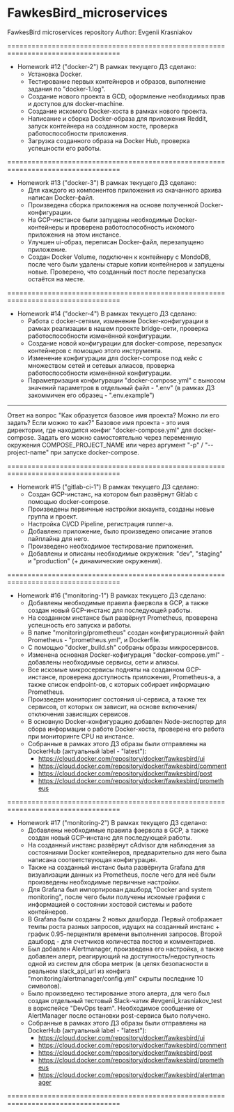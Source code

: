 # FawkesBird_microservices
FawkesBird microservices repository
Author: Evgenii Krasniakov

==================================================================================

- Homework #12 ("docker-2")
В рамках текущего ДЗ сделано:
    * Установка Docker.
    * Тестирование первых контейнеров и образов, выполнение задания по "docker-1.log".
    * Создание нового проекта в GCD, оформление необходимых прав и доступов для
docker-machine.
    * Создание искомого Docker-хоста в рамках нового проекта.
    * Написание и сборка Docker-образа для приложения Reddit, запуск контейнера
на созданном хосте, проверка работоспособности приложения.
    * Загрузка созданного образа на Docker Hub, проверка успешности его работы.

==================================================================================

- Homework #13 ("docker-3")
В рамках текущего ДЗ сделано:
    * Для каждого из компонентов приложения из скачанного архива написан Docker-файл.
    * Произведена сборка приложения на основе полученной Docker-конфигурации.
    * На GCP-инстансе были запущены необходимые Docker-контейнеры и проверена
работоспособность искомого приложения на этом инстансе.
    * Улучшен ui-образ, переписан Docker-файл, перезапущено приложение.
    * Создан Docker Volume, подключен к контейнеру с MondoDB, после чего были удалены
старые копии контейнеров и запущены новые. Проверено, что созданный пост после перезапуска
остаётся на месте.

==================================================================================

- Homework #14 ("docker-4")
В рамках текущего ДЗ сделано:
    * Работа с docker-сетями, изменение Docker-конфигурации в рамках реализации в нашем
проекте bridge-сети, проверка работоспособности изменённой конфигурации.
    * Создание новой конфигурации для docker-compose, перезапуск контейнеров с помощью этого инструмента.
    * Изменение конфигурации для docker-compose под кейс с множеством сетей и сетевых
алиасов, проверка работоспособности изменённой конфигурации.
    * Параметризация конфигурации "docker-compose.yml" c выносом значений параметров в
отдельный файл - ".env" (в рамках ДЗ закоммичен его образец - ".env.example")
----
Ответ на вопрос "Как образуется базовое имя проекта? Можно ли его задать? Если можно то
как?"
    Базовое имя проекта - это имя директории, где находится конфиг "docker-compose.yml"
    для docker-compose. Задать его можно самостоятельно через переменную окружения 
    COMPOSE_PROJECT_NAME или через аргумент "-p" / "--project-name" при запуске
    docker-compose.

==================================================================================

- Homework #15 ("gitlab-ci-1")
В рамках текущего ДЗ сделано:
    * Создан GCP-инстанс, на котором был развёрнут Gitlab c помощью docker-compose.
    * Произведены первичные настройки аккаунта, созданы новые группа и проект.
    * Настройка CI/CD Pipeline, регистрация runner-а.
    * Добавлено приложение, было произведено описание этапов пайплайна для него.
    * Произведено необходимое тестирование приложения.
    * Добавлены и описаны необходимые окружения: "dev", "staging" и "production"
(+ динамические окружения).

==================================================================================

- Homework #16 ("monitoring-1")
В рамках текущего ДЗ сделано:
    * Добавлены необходимые правила фаервола в GCP, а также создан новый GCP-инстанс
для последующей работы.
    * На созданном инстансе был развёрнут Prometheus, проверена успешность его
запуска и работы.
    * В папке "monitoring/prometheus" создан конфигурационный файл Prometheus -
"prometheus.yml", и Dockerfile.
    * С помощью "docker_build.sh" собраны образы микросервисов.
    * Изменена основная Docker-кофигурация "docker-compose.yml" - добавлены
необходимые сервисы, сети и алиасы.
    * Все искомые микросервисы подняты на созданном GCP-инстансе, проверена
доступность приложения, Prometheus-а, а также список endpoint-ов, с которых собирает
информацию Prometheus.
    * Произведен мониторинг состояния ui-сервиса, а также тех сервисов, от которых он
зависит, на основе включения/отключения зависящих сервисов.
    * В основную Docker-конфигурацию добавлен Node-экспортер для сбора информации о
работе Docker-хоста, проверена его работа при мониторинге CPU на инстансе.
    * Собранные в рамках этого ДЗ образы были отправлены на DockerHub (актуальный
label - "latest"):
        - https://cloud.docker.com/repository/docker/fawkesbird/ui
        - https://cloud.docker.com/repository/docker/fawkesbird/comment
        - https://cloud.docker.com/repository/docker/fawkesbird/post
        - https://cloud.docker.com/repository/docker/fawkesbird/prometheus

==================================================================================

- Homework #17 ("monitoring-2")
В рамках текущего ДЗ сделано:
    * Добавлены необходимые правила фаервола в GCP, а также создан новый GCP-инстанс
для последующей работы.
    * На созданный инстанс развёрнут cAdvisor для наблюдения за состояниями Docker
контейнеров, предварительно для него была написана соответствующая конфигурация.
    * Также на созданный инстанс была развёрнута Grafana для визуализации данных из
Prometheus, после чего для неё были произведены необходимые первичные настройки.
    * Для Grafana был импортирован дашборд "Docker and system monitoring", после чего были
получены искомые графики с информацией о состоянии хостовой системы и работе контейнеров.
    * В Grafana были созданы 2 новых дашборда. Первый отображает темпы роста разных
запросов, идущих на созданный инстанс + график 0.95-перцентиля времени выполнения
запросов. Второй дашборд - для счетчиков количества постов и комментариев.
    * Был добавлен Alertmanager, произведена его настройка, а также добавлен алерт,
реагирующий на доступность/недоступность одной из систем для сбора метрик (в целях
безопасности в реальном slack_api_url из конфига "monitoring/alertmanager/config.yml"
скрыты последние 10 символов).
    * Было произведено тестирование этого алерта, для чего был создан отдельный тестовый
Slack-чатик #evgenii_krasniakov_test в воркспейсе "DevOps team". Необходимое сообщение от
AlertManager после остановки post-сервиса было получено.
    * Собранные в рамках этого ДЗ образы были отправлены на DockerHub (актуальный
label - "latest"):
        - https://cloud.docker.com/repository/docker/fawkesbird/ui
        - https://cloud.docker.com/repository/docker/fawkesbird/comment
        - https://cloud.docker.com/repository/docker/fawkesbird/post
        - https://cloud.docker.com/repository/docker/fawkesbird/prometheus
        - https://cloud.docker.com/repository/docker/fawkesbird/alertmanager

==================================================================================

